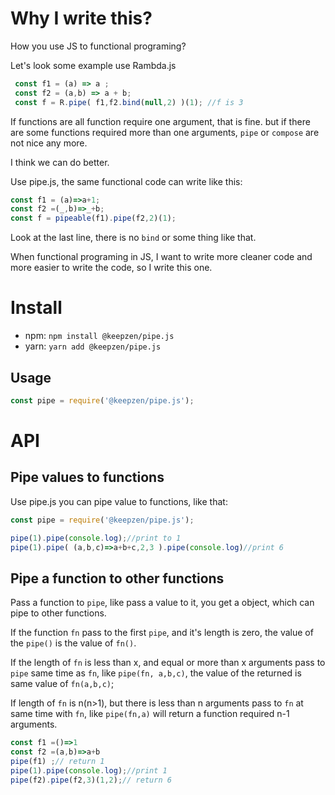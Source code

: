 # Why I write this?
How you use JS to functional programing?

Let's look some example use Rambda.js

```js
 const f1 = (a) => a ;
 const f2 = (a,b) => a + b;
 const f = R.pipe( f1,f2.bind(null,2) )(1); //f is 3
```

If functions are all function require one argument, that is fine. but if there
are some functions required more than one arguments, `pipe` or `compose` are
not nice any more.

I think we can do better.

Use pipe.js, the same functional code can write like this:

```js
const f1 = (a)=>a+1;
const f2 =(_,b)=>_+b;
const f = pipeable(f1).pipe(f2,2)(1);
```
Look at the last line, there is no `bind` or some thing like that.

When functional programing in JS, I want to write more cleaner code and more
easier to write the code, so I write this one.

# Install
 + npm:
   `npm install @keepzen/pipe.js`
 + yarn:
   `yarn add @keepzen/pipe.js`  

## Usage
```js
const pipe = require('@keepzen/pipe.js');
```   
# API

## Pipe values to functions

Use pipe.js you can pipe value to functions, like that:

```js
const pipe = require('@keepzen/pipe.js');

pipe(1).pipe(console.log);//print to 1
pipe(1).pipe( (a,b,c)=>a+b+c,2,3 ).pipe(console.log)//print 6
```

## Pipe a function to other functions
Pass a function to `pipe`, like pass a value to it, you get a object,
which can pipe to other functions.

If the function `fn` pass to the first `pipe`, and it's length is zero,
the value of the `pipe()` is the value of `fn()`.

If the length of `fn` is less than x, and equal or more than x arguments pass
to `pipe` same time as `fn`, like `pipe(fn, a,b,c)`, the value of the returned
is same value of `fn(a,b,c)`;

If length of `fn` is n(n>1), but there is less than n arguments pass to `fn` at
same time with `fn`, like `pipe(fn,a)` will return a function required n-1
arguments.

```js
const f1 =()=>1
const f2 =(a,b)=>a+b
pipe(f1) ;// return 1
pipe(1).pipe(console.log);//print 1
pipe(f2).pipe(f2,3)(1,2);// return 6
```
